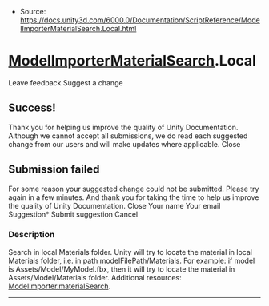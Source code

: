 * Source: https://docs.unity3d.com/6000.0/Documentation/ScriptReference/ModelImporterMaterialSearch.Local.html

#  [ModelImporterMaterialSearch](https://docs.unity3d.com/6000.0/Documentation/ScriptReference/ModelImporterMaterialSearch.html).Local
Leave feedback
Suggest a change
## Success!
Thank you for helping us improve the quality of Unity Documentation. Although we cannot accept all submissions, we do read each suggested change from our users and will make updates where applicable.
Close
## Submission failed
For some reason your suggested change could not be submitted. Please <a>try again</a> in a few minutes. And thank you for taking the time to help us improve the quality of Unity Documentation.
Close
Your name Your email Suggestion* Submit suggestion
Cancel
### Description
Search in local Materials folder.
Unity will try to locate the material in local Materials folder, i.e. in path modelFilePath/Materials. For example: if model is Assets/Model/MyModel.fbx, then it will try to locate the material in Assets/Model/Materials folder. Additional resources: [ModelImporter.materialSearch](https://docs.unity3d.com/6000.0/Documentation/ScriptReference/ModelImporter-materialSearch.html).
* * *
